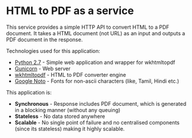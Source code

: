# HTML to PDF as a service

This service provides a simple HTTP API to convert HTML to a PDF document. It takes a HTML document (not URL) as an input and outputs a PDF document in the response.

Technologies used for this application:

* [Python 2.7](https://docs.python.org/2.7/) - Simple web application and wrapper for wkhtmltopdf
* [Gunicorn](http://gunicorn.org/) - Web server
* [wkhtmltopdf](https://wkhtmltopdf.org/) - HTML to PDF converter engine
* [Google Noto](https://www.google.com/get/noto/) - Fonts for non-ascii characters (like, Tamil, Hindi etc.)

This application is:

* **Synchronous** - Response includes PDF document, which is generated in a blocking manner (without any queuing)
* **Stateless** - No data stored anywhere
* **Scalable** - No single point of failure and no centralised components (since its stateless) making it highly scalable.
